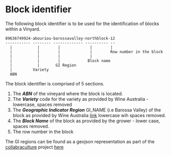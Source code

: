 # Block identifier
The following block identifier is to be used for the identification of blocks within a Vinyard.

    89636749924-abouriou-barossavalley-northblock-12
    ----------- -------- ------------- ---------- --
      |           |        |             |        |
      |           |        |             |        Row number in the block 
      |           |        |             |
      |           |        |            Block name
      |           |       GI Region
      |         Variety
      ABN
      
 The block identifier is comprised of 5 sections.
 
 1. The ***ABN*** of the vineyard where the block is located.
 2. The ***Variety*** code for the variety as provided by Wine Australia - lowercase, spaces removed
 3. The ***Geographic Indicator Region*** GI_NAME (i.e Barossa Valley) of the block as provided by Wine Australia [link](https://www.wineaustralia.com/labelling/register-of-protected-gis-and-other-terms/geographical-indications) lowercase wih spaces removed.
 4. The ***Block Name*** of the block as provided by the grower - lower case, spaces removed.
 5. The row number in the block

The GI regions can be found as a geojson representation as part of the [collabraculture](https://www.wineaustralia.com/research/projects/collabriculture-an-open-and-collaborative-approach-to-technology-in-the-wine-industry) project [here](https://github.com/CollabricultureOrg/geographical-indications-of-australia/blob/master/data/geojson/Wine_GI_Regions_2021.geojson)
